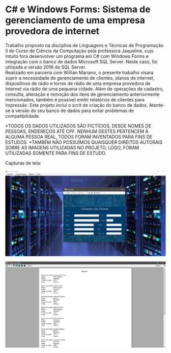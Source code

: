 # C# e Windows Forms: Sistema de gerenciamento de uma empresa provedora de internet

  Trabalho proposto na disciplina de Linguagens e Técnicas de Programação II do Curso de Ciência da Computação pela professora Jaqueline, cujo intuito fora desenvolver um programa em C# com Windows Forms e integração com o banco de dados Microsoft SQL Server. Neste caso, foi utilizada a versão 2016 do SQL Server.  
  Realizado em parceria com Willian Mariano, o presente trabalho visara suprir a necessidade de gerenciamento de clientes, planos de internet, dispositivos de rádio e torres de rádio de uma empresa provedora de internet via rádio de uma pequena cidade. Além de operações de cadastro, consulta, alteração e remoção dos itens de gerenciamento anteriormente mencionados, também é possível emitir relatórios de clientes para impressão. 
  Este projeto inclui o scrit de criação do banco de dados. Atente-se à versão do seu banco de dados para evitar problemas de compatibilidade.
 
*TODOS OS DADOS UTILIZADOS SÃO FICTÍCIOS, DESDE NOMES DE PESSOAS, ENDEREÇOS ATÉ CPF. NENHUM DESTES PERTENCEM À ALGUMA PESSOA REAL, TODOS FORAM INVENTADOS PARA FINS DE ESTUDOS. 
*TAMBÉM NÃO POSSUÍMOS QUAISQUER DIREITOS AUTORAIS SOBRE AS IMAGENS UTILIZADAS NO PROJETO, LOGO, FORAM UTILIZADAS SOMENTE PARA FINS DE ESTUDO. 


Capturas de tela: 

![Captura da página inicial](screenshots/captura_home.png)

![Captura do relatório](screenshots/captura_relatorio.png)
